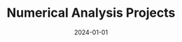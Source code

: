 ---
title: "Numerical Analysis Projects"
excerpt: "[MTH3023] Collection of numerical methods implementations and analysis"
collection: portfolio
category: academic_projects
date: 2024-01-01
website: "https://github.com/jyoutir/numerical-analysis-projects"
---